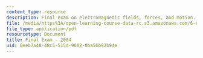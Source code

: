 ```yaml
---
content_type: resource
description: Final exam on electromagnetic fields, forces, and motion.
file: /media/https%3A/open-learning-course-data-rc.s3.amazonaws.com/6-641-electromagnetic-fields-forces-and-motion-spring-2005/0eeb7a4848c5515d90020ba56b92b94e_final2.pdf
file_type: application/pdf
resourcetype: Document
title: Final Exam - 2004
uid: 0eeb7a48-48c5-515d-9002-0ba56b92b94e
---
```

